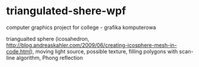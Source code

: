 # triangulated-shere-wpf
computer graphics project for college - grafika komputerowa

triangualted sphere (icosahedron, http://blog.andreaskahler.com/2009/06/creating-icosphere-mesh-in-code.html),
moving light source, possible texture, filling polygons with scan-line algorithm, Phong reflection
